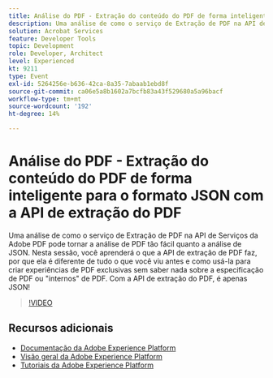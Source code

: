 ```yaml
---
title: Análise do PDF - Extração do conteúdo do PDF de forma inteligente para o formato JSON com a API de extração do PDF
description: Uma análise de como o serviço de Extração de PDF na API de Serviços da Adobe PDF pode tornar a análise de PDF tão fácil quanto a análise de JSON. Nesta sessão, você aprenderá o que a API de extração de PDF faz, por que ela é diferente de tudo o que você viu antes e como usá-la para criar experiências de PDF exclusivas sem saber nada sobre a especificação de PDF ou "internos" de PDF. Com a API de extração do PDF, é apenas JSON!
solution: Acrobat Services
feature: Developer Tools
topic: Development
role: Developer, Architect
level: Experienced
kt: 9211
type: Event
exl-id: 5264256e-b636-42ca-8a35-7abaab1ebd8f
source-git-commit: ca06e5a8b1602a7bcfb83a43f529680a5a96bacf
workflow-type: tm+mt
source-wordcount: '192'
ht-degree: 14%

---
```


# Análise do PDF - Extração do conteúdo do PDF de forma inteligente para o formato JSON com a API de extração do PDF

Uma análise de como o serviço de Extração de PDF na API de Serviços da Adobe PDF pode tornar a análise de PDF tão fácil quanto a análise de JSON. Nesta sessão, você aprenderá o que a API de extração de PDF faz, por que ela é diferente de tudo o que você viu antes e como usá-la para criar experiências de PDF exclusivas sem saber nada sobre a especificação de PDF ou &quot;internos&quot; de PDF. Com a API de extração do PDF, é apenas JSON!

>[!VIDEO](https://video.tv.adobe.com/v/338096/?quality=12&learn=on&hidetitle=true)

## Recursos adicionais

- [Documentação da Adobe Experience Platform](https://experienceleague.adobe.com/docs/experience-platform.html)
- [Visão geral da Adobe Experience Platform](https://experienceleague.adobe.com/docs/experience-platform/landing/home.html?lang=pt-BR)
- [Tutoriais da Adobe Experience Platform](https://experienceleague.adobe.com/docs/platform-learn/tutorials/overview.html?lang=pt-BR)
